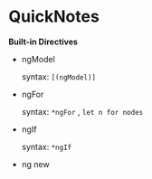 # QuickNotes

**Built-in Directives**

* ngModel 

  syntax: `[(ngModel)]`

* ngFor

  syntax: `*ngFor` , `let n for nodes`
  
* ngIf

  syntax: `*ngIf`
  
 * ng new <project-name>
